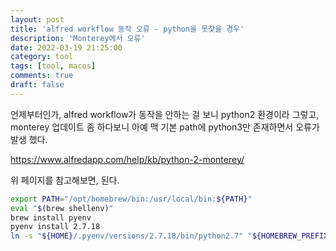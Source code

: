 ```yaml
---
layout: post
title: 'alfred workflow 동작 오류 - python을 못찾을 경우'
description: 'Monterey에서 오류'
date: 2022-03-19 21:25:00
category: tool
tags: [tool, macos]
comments: true
draft: false
---
```


언제부터인가, alfred workflow가 동작을 안하는 걸 보니 python2 환경이라 그렇고, monterey 업데이트 좀 하다보니 아예 맥 기본 path에 python3만 존재하면서 오류가 발생 했다.

https://www.alfredapp.com/help/kb/python-2-monterey/

위 페이지를 참고해보면, 된다.

```bash
export PATH="/opt/homebrew/bin:/usr/local/bin:${PATH}"
eval "$(brew shellenv)"
brew install pyenv
pyenv install 2.7.18
ln -s "${HOME}/.pyenv/versions/2.7.18/bin/python2.7" "${HOMEBREW_PREFIX}/bin/python"
```
